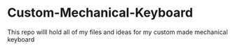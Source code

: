 # Custom-Mechanical-Keyboard
This repo willl hold all of my files and ideas for my custom made mechanical keyboard
